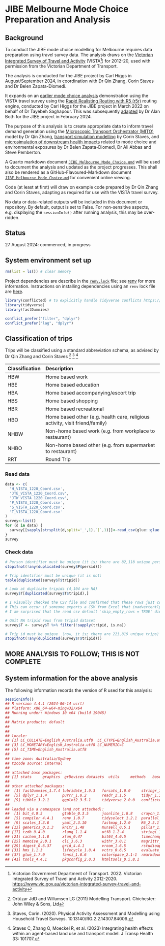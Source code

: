 # JIBE Melbourne Mode Choice Preparation and Analysis


## Background

To conduct the JIBE mode choice modelling for Melbourne requires data
preparation using travel survey data. The analysis draws on the
[Victorian Integrated Survey of Travel and
Activity](https://www.vic.gov.au/victorian-integrated-survey-travel-and-activity)
(VISTA[^1]) for 2012-20, used with permission from the Victorian
Department of Transport.

The analysis is conducted for the JIBE project by Carl Higgs in
August/September 2024, in coordination with Dr Qin Zhang, Corin Staves
and Dr Belen Zapata-Diomedi.

It expands on an [earlier mode choice
analysis](https://github.com/carlhiggs/multimodal_analysis_example)
demonstration using the VISTA travel survey using the [Rapid Realisting
Routing with R5 (r5r)](https://ipeagit.github.io/r5r/) routing engine,
conducted by Carl Higgs for the JIBE project in March 2022 on behalf of
Dr Tayebeh Saghapour. This was subsequently
[adapted](https://github.com/jibeproject/odCalculationsMelbourne) by Dr
Alan Both for the JIBE project in February 2024.

The purpose of this analysis is to create appropriate data to inform
travel demand generation using the [Microscopic Transport Orchestrator
(MITO)](https://www.mos.ed.tum.de/tb/forschung/models/travel-demand/mito/)
model by Dr Qin Zhang, [transport simulation
modelling](https://github.com/jibeproject/matsim-jibe) by Corin Staves,
and [microsimulation of downstream health
impacts](https://github.com/jibeproject/health_microsim) related to mode
choice and environmental exposures by Dr Belen Zapata-Diomedi, Dr Ali
Abbas and Steve Pemberton.

A Quarto markdown document
[`JIBE_Melbourne_Mode_Choice.qmd`](JIBE_Melbourne_Mode_Choice.qmd) will
be used to document the analysis and updated as the project progresses.
This shall also be rendered as a GitHub-Flavoured-Markdown document
[`JIBE_Melbourne_Mode_Choice.md`](JIBE_Melbourne_Mode_Choice.md) for
convenient online viewing.

Code (at least at first) will draw on example code prepared by Dr Qin
Zhang and Corin Staves, adapting as required for use with the VISTA
travel survey.

No data or data-related outputs will be included in this document or
repository. By default, output is set to False. For non-sensitive
aspects, e.g. displaying the `sessionInfo()` after running analysis,
this may be over-ridden.

## Status

27 August 2024: commenced, in progress

## System environment set up

``` r
rm(list = ls()) # clear memory
```

Project dependencies are describe in the [`renv.lock`](./renv.lock)
file; see [renv](https://rstudio.github.io/renv/) for more information.
Instructions on installing dependencies using an `renv` lock file are
[here](https://rstudio.github.io/renv/articles/renv.html#installing-packages).

``` r
library(conflicted) # to explicitly handle Tidyverse conflicts https://stackoverflow.com/a/75058976
library(tidyverse)
library(fastDummies)

conflict_prefer("filter", "dplyr")
conflict_prefer("lag", "dplyr")
```

## Classification of trips

Trips will be classified using a standard abbreviation schema, as
advised by Dr Qin Zhang and Corin Staves [^2] [^3] [^4]

| Classification | Description                                                                  |
|:---------------|:-----------------------------------------------------------------------------|
| HBW            | Home based work                                                              |
| HBE            | Home based education                                                         |
| HBA            | Home based accompanying/escort trip                                          |
| HBS            | Home based shopping                                                          |
| HBR            | Home based recreational                                                      |
| HBO            | Home based other (e.g. health care, religious activity, visit friend/family) |
| NHBW           | Non-home based work (e.g. from workplace to restaurant)                      |
| NHBO           | Non-home based other (e.g. from supermarket to restaurant)                   |
| RRT            | Round Trip                                                                   |

### Read data

``` r
data <- c(
  'H_VISTA_1220_Coord.csv',
  'JTE_VISTA_1220_Coord.csv',
  'JTW_VISTA_1220_Coord.csv',
  'P_VISTA_1220_Coord.csv',
  'S_VISTA_1220_Coord.csv',
  'T_VISTA_1220_Coord.csv'
)
survey<-list()
for (d in data) {
  survey[[sapply(strsplit(d,split='_',1),`[`,1)]]<-read_csv(glue::glue('../../{d}')) 
}
survey
```

### Check data

``` r
# Person identifier must be unique (it is; there are 82,118 unique persons)
stopifnot(!any(duplicated(survey$P$persid)))

# Trip identifier must be unique (it is not)
table(duplicated(survey$T$tripid))

# Look at duplicate tripids (4,104 are NA)
survey$T[duplicated(survey$T$tripid),]

# I visually checked the CSV file and confirmed that these rows just consist of commas
# This can occur if someone exports a CSV from Excel that inadvertently includes blank rows
# I am surprised that the read csv default 'skip_empty_rows = TRUE' did not deal with this.

# Omit NA tripid rows from tripid dataset
survey$T <- survey$T %>% filter(!sapply(tripid, is.na))

# Trip id must be unique  (now, it is; there are 221,819 unique trips)
stopifnot(!any(duplicated(survey$T$tripid)))
```

## MORE ANALYSIS TO FOLLOW; THIS IS NOT COMPLETE

## System information for the above analysis

The following information records the version of R used for this
analysis:

``` r
sessionInfo()
## R version 4.4.1 (2024-06-14 ucrt)
## Platform: x86_64-w64-mingw32/x64
## Running under: Windows 10 x64 (build 19045)
## 
## Matrix products: default
## 
## 
## locale:
## [1] LC_COLLATE=English_Australia.utf8  LC_CTYPE=English_Australia.utf8   
## [3] LC_MONETARY=English_Australia.utf8 LC_NUMERIC=C                      
## [5] LC_TIME=English_Australia.utf8    
## 
## time zone: Australia/Sydney
## tzcode source: internal
## 
## attached base packages:
## [1] stats     graphics  grDevices datasets  utils     methods   base     
## 
## other attached packages:
##  [1] fastDummies_1.7.4 lubridate_1.9.3   forcats_1.0.0     stringr_1.5.1    
##  [5] dplyr_1.1.4       purrr_1.0.2       readr_2.1.5       tidyr_1.3.1      
##  [9] tibble_3.2.1      ggplot2_3.5.1     tidyverse_2.0.0   conflicted_1.2.0 
## 
## loaded via a namespace (and not attached):
##  [1] bit_4.0.5         gtable_0.3.5      jsonlite_1.8.8    crayon_1.5.3     
##  [5] compiler_4.4.1    renv_1.0.7        tidyselect_1.2.1  parallel_4.4.1   
##  [9] scales_1.3.0      yaml_2.3.10       fastmap_1.2.0     R6_2.5.1         
## [13] generics_0.1.3    knitr_1.48        munsell_0.5.1     pillar_1.9.0     
## [17] tzdb_0.4.0        rlang_1.1.4       utf8_1.2.4        stringi_1.8.4    
## [21] cachem_1.1.0      xfun_0.47         bit64_4.0.5       timechange_0.3.0 
## [25] memoise_2.0.1     cli_3.6.3         withr_3.0.1       magrittr_2.0.3   
## [29] digest_0.6.37     grid_4.4.1        vroom_1.6.5       rstudioapi_0.16.0
## [33] hms_1.1.3         lifecycle_1.0.4   vctrs_0.6.5       evaluate_0.24.0  
## [37] glue_1.7.0        fansi_1.0.6       colorspace_2.1-1  rmarkdown_2.28   
## [41] tools_4.4.1       pkgconfig_2.0.3   htmltools_0.5.8.1
```

[^1]: Victorian Government Department of Transport. 2022. Victorian
    Integrated Survey of Travel and Activity 2012-2020.
    https://www.vic.gov.au/victorian-integrated-survey-travel-and-activity

[^2]: Ortúzar JdD and Willumsen LG (2011) Modelling Transport.
    Chichester: John Wiley & Sons, Ltd

[^3]: Staves, Corin. (2020). Physical Activity Assessment and Modelling
    using Household Travel Surveys. 10.13140/RG.2.2.14307.84009.

[^4]: Staves C, Zhang Q, Moeckel R, et al. (2023) Integrating health
    effects within an agent-based land use and transport model. J Transp
    Health 33: 101707.
